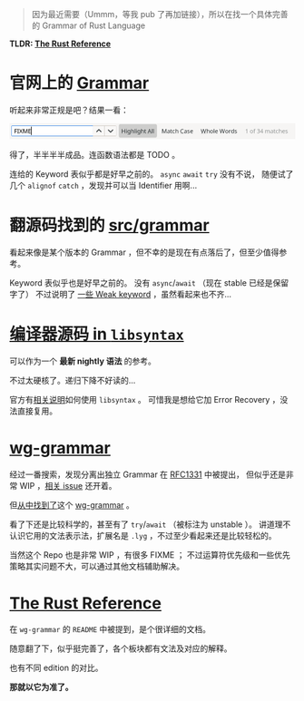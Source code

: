 <!--
title: "寻找 Rust Grammar 之路"
created: 2019-06-16T22:49:58+0800
tags:
- rust
- parser
modified:
- time: 2019-06-26T18:37:17+0800
- time: 2019-06-22T18:50:55+0800
-->

> 因为最近需要（Ummm，等我 pub 了再加链接），所以在找一个具体完善的 Grammar of Rust Language

**TLDR: [The Rust Reference][rust_reference]**

# 官网上的 [Grammar][official_site]

听起来非常正规是吧？结果一看：

![](assets/rust_grammar/fixmes.png)

得了，半半半半成品。连函数语法都是 TODO 。

连给的 Keyword 表似乎都是好早之前的。
`async` `await` `try` 没有不说，
随便试了几个 `alignof` `catch` ，发现并可以当 Identifier 用啊...

# 翻源码找到的 [src/grammar][src_grammar]

看起来像是某个版本的 Grammar ，但不幸的是现在有点落后了，但至少值得参考。

Keyword 表似乎也是好早之前的。
没有 `async`/`await` （现在 stable 已经是保留字了）
不过说明了 [一些 Weak keyword][weak_keyword] ，虽然看起来也不齐...

# [编译器源码 in `libsyntax`][libsyntax]

可以作为一个 **最新 nightly 语法** 的参考。

不过太硬核了。递归下降不好读的...

官方有[相关说明][libsyntax_usage]如何使用 `libsyntax` 。
可惜我是想给它加 Error Recovery ，没法直接复用。

# [wg-grammar][wg_grammar]

经过一番搜索，发现分离出独立 Grammar 在 [RFC1331][rfc1331] 中被提出，
但似乎还是非常 WIP ，[相关 issue][rfc1331_issue] 还开着。

但[从中找到了][issue_comment]这个 [wg-grammar][wg_grammar] 。

看了下还是比较科学的，甚至有了 `try`/`await` （被标注为 unstable ）。
讲道理不认识它用的文法表示法，扩展名是 `.lyg` ，不过至少看起来还是比较轻松的。

当然这个 Repo 也是非常 WIP ，有很多 FIXME ；
不过运算符优先级和一些优先策略其实问题不大，可以通过其他文档辅助解决。

# [The Rust Reference][rust_reference]

在 `wg-grammar` 的 `README` 中被提到，是个很详细的文档。

随意翻了下，似乎挺完善了，各个板块都有文法及对应的解释。

也有不同 edition 的对比。

**那就以它为准了。**

[official_site]: https://doc.rust-lang.org/grammar.html
[src_grammar]: https://github.com/rust-lang/rust/tree/master/src/grammar
[weak_keyword]: https://github.com/rust-lang/rust/blob/2a663555ddf36f6b041445894a8c175cd1bc718c/src/grammar/parser-lalr.y#L1815
[libsyntax]: https://github.com/rust-lang/rust/blob/master/src/libsyntax/parse/parser.rs
[libsyntax_usage]: https://rust-lang.github.io/rustc-guide/the-parser.html
[wg_grammar]: https://github.com/rust-lang-nursery/wg-grammar
[rfc1331]: https://github.com/rust-lang/rfcs/blob/master/text/1331-grammar-is-canonical.md
[rfc1331_issue]: https://github.com/rust-lang/rust/issues/30942
[issue_comment]: https://github.com/rust-lang/rust/issues/30942#issuecomment-452617641
[rust_reference]: https://doc.rust-lang.org/nightly/reference
